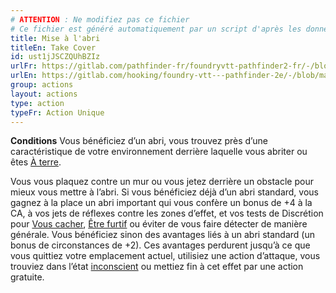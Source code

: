 ```yaml
---
# ATTENTION : Ne modifiez pas ce fichier
# Ce fichier est généré automatiquement par un script d'après les données du module Foundry VTT officiel et de sa traduction
title: Mise à l'abri
titleEn: Take Cover
id: ust1jJSCZQUhBZIz
urlFr: https://gitlab.com/pathfinder-fr/foundryvtt-pathfinder2-fr/-/blob/master/data/actions/ust1jJSCZQUhBZIz.htm
urlEn: https://gitlab.com/hooking/foundry-vtt---pathfinder-2e/-/blob/master/packs/data/actions.db/take-cover.json
group: actions
layout: actions
type: action
typeFr: Action Unique
---
```

**Conditions** Vous bénéficiez d’un abri, vous trouvez près d’une caractéristique de votre environnement derrière laquelle vous abriter ou êtes [À terre](../etats/à-terre.md).

Vous vous plaquez contre un mur ou vous jetez derrière un obstacle pour mieux vous mettre à l’abri. Si vous bénéficiez déjà d’un abri standard, vous gagnez à la place un abri important qui vous confère un bonus de +4 à la CA, à vos jets de réflexes contre les zones d’effet, et vos tests de Discrétion pour [Vous cacher](se-cacher.md), [Être furtif](être-furtif.md) ou éviter de vous faire détecter de manière générale. Vous bénéficiez sinon des avantages liés à un abri standard (un bonus de circonstances de +2). Ces avantages perdurent jusqu’à ce que vous quittiez votre emplacement actuel, utilisiez une action d’attaque, vous trouviez dans l’état [inconscient](../etats/inconscient.md) ou mettiez fin à cet effet par une action gratuite.

